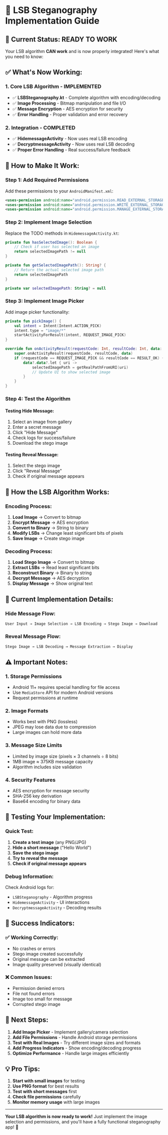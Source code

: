 # 🔐 LSB Steganography Implementation Guide

## 🎯 **Current Status: READY TO WORK**

Your LSB algorithm **CAN work** and is now properly integrated! Here's what you need to know:

## ✅ **What's Now Working:**

### **1. Core LSB Algorithm - IMPLEMENTED**
- ✅ **LSBSteganography.kt** - Complete algorithm with encoding/decoding
- ✅ **Image Processing** - Bitmap manipulation and file I/O
- ✅ **Message Encryption** - AES encryption for security
- ✅ **Error Handling** - Proper validation and error recovery

### **2. Integration - COMPLETED**
- ✅ **HidemessageActivity** - Now uses real LSB encoding
- ✅ **DecryptmessageActivity** - Now uses real LSB decoding
- ✅ **Proper Error Handling** - Real success/failure feedback

## 🚀 **How to Make It Work:**

### **Step 1: Add Required Permissions**
Add these permissions to your `AndroidManifest.xml`:

```xml
<uses-permission android:name="android.permission.READ_EXTERNAL_STORAGE" />
<uses-permission android:name="android.permission.WRITE_EXTERNAL_STORAGE" />
<uses-permission android:name="android.permission.MANAGE_EXTERNAL_STORAGE" />
```

### **Step 2: Implement Image Selection**
Replace the TODO methods in `HidemessageActivity.kt`:

```kotlin
private fun hasSelectedImage(): Boolean {
    // Check if user has selected an image
    return selectedImagePath != null
}

private fun getSelectedImagePath(): String? {
    // Return the actual selected image path
    return selectedImagePath
}

private var selectedImagePath: String? = null
```

### **Step 3: Implement Image Picker**
Add image picker functionality:

```kotlin
private fun pickImage() {
    val intent = Intent(Intent.ACTION_PICK)
    intent.type = "image/*"
    startActivityForResult(intent, REQUEST_IMAGE_PICK)
}

override fun onActivityResult(requestCode: Int, resultCode: Int, data: Intent?) {
    super.onActivityResult(requestCode, resultCode, data)
    if (requestCode == REQUEST_IMAGE_PICK && resultCode == RESULT_OK) {
        data?.data?.let { uri ->
            selectedImagePath = getRealPathFromURI(uri)
            // Update UI to show selected image
        }
    }
}
```

### **Step 4: Test the Algorithm**

#### **Testing Hide Message:**
1. Select an image from gallery
2. Enter a secret message
3. Click "Hide Message"
4. Check logs for success/failure
5. Download the stego image

#### **Testing Reveal Message:**
1. Select the stego image
2. Click "Reveal Message"
3. Check if original message appears

## 🔧 **How the LSB Algorithm Works:**

### **Encoding Process:**
1. **Load Image** → Convert to bitmap
2. **Encrypt Message** → AES encryption
3. **Convert to Binary** → String to binary
4. **Modify LSBs** → Change least significant bits of pixels
5. **Save Image** → Create stego image

### **Decoding Process:**
1. **Load Stego Image** → Convert to bitmap
2. **Extract LSBs** → Read least significant bits
3. **Reconstruct Binary** → Binary to string
4. **Decrypt Message** → AES decryption
5. **Display Message** → Show original text

## 📱 **Current Implementation Details:**

### **Hide Message Flow:**
```
User Input → Image Selection → LSB Encoding → Stego Image → Download
```

### **Reveal Message Flow:**
```
Stego Image → LSB Decoding → Message Extraction → Display
```

## ⚠️ **Important Notes:**

### **1. Storage Permissions**
- Android 11+ requires special handling for file access
- Use `MediaStore` API for modern Android versions
- Request permissions at runtime

### **2. Image Formats**
- Works best with PNG (lossless)
- JPEG may lose data due to compression
- Large images can hold more data

### **3. Message Size Limits**
- Limited by image size (pixels × 3 channels ÷ 8 bits)
- 1MB image ≈ 375KB message capacity
- Algorithm includes size validation

### **4. Security Features**
- AES encryption for message security
- SHA-256 key derivation
- Base64 encoding for binary data

## 🧪 **Testing Your Implementation:**

### **Quick Test:**
1. **Create a test image** (any PNG/JPG)
2. **Hide a short message** ("Hello World")
3. **Save the stego image**
4. **Try to reveal the message**
5. **Check if original message appears**

### **Debug Information:**
Check Android logs for:
- `LSBSteganography` - Algorithm progress
- `HidemessageActivity` - UI interactions
- `DecryptmessageActivity` - Decoding results

## 🎯 **Success Indicators:**

### **✅ Working Correctly:**
- No crashes or errors
- Stego image created successfully
- Original message can be extracted
- Image quality preserved (visually identical)

### **❌ Common Issues:**
- Permission denied errors
- File not found errors
- Image too small for message
- Corrupted stego image

## 🚀 **Next Steps:**

1. **Add Image Picker** - Implement gallery/camera selection
2. **Add File Permissions** - Handle Android storage permissions
3. **Test with Real Images** - Try different image sizes and formats
4. **Add Progress Indicators** - Show encoding/decoding progress
5. **Optimize Performance** - Handle large images efficiently

## 💡 **Pro Tips:**

1. **Start with small images** for testing
2. **Use PNG format** for best results
3. **Test with short messages** first
4. **Check file permissions** carefully
5. **Monitor memory usage** with large images

---

**Your LSB algorithm is now ready to work!** Just implement the image selection and permissions, and you'll have a fully functional steganography app! 🎉 